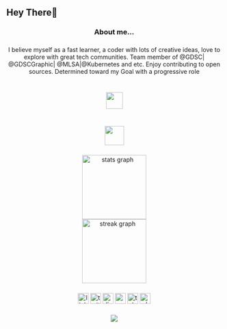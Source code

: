 <h2 align="left">Hey There👋</h2>

###

<h3 align="center">About me...</h3>

###

<p align="center"></>I believe myself as a fast learner, a coder with lots of creative ideas, love to explore with great tech communities. Team member of @GDSC| @GDSCGraphic| @MLSA|@Kubernetes and etc. Enjoy contributing to open sources. Determined toward my Goal with a progressive role </></p>

###

<br clear="both">

<div align="center">
  <img height="39" src=C:\Users\HP\Downloads\6cfee967fe06a12e051dea21aec95570.png  />
</div>

###
<br clear="both">

<div align="center">
  <img height="45" src=C:\Users\HP\Downloads\0eff58c6e36b66cc374206788c5f8e19.png />
</div>

###

<div align="center">
  <img src="https://github-readme-stats.vercel.app/api?username=Ruhi-Khan&hide_title=false&hide_rank=false&show_icons=true&include_all_commits=true&count_private=true&disable_animations=false&theme=dracula&locale=en&hide_border=false&order=1" height="150" alt="stats graph" /> <br>
  <img src="https://streak-stats.demolab.com?user=Ruhi-Khan&locale=en&mode=daily&theme=dracula&hide_border=false&border_radius=5&order=3" height="150" alt="streak graph"  />
</div>

###

<div align="center">
  <img src="https://img.shields.io/static/v1?message=LinkedIn&logo=linkedin&label=&color=0077B5&logoColor=white&labelColor=&style=plastic" height="25" alt="linkedin logo"  />
  <img src="https://img.shields.io/static/v1?message=Twitch&logo=twitch&label=&color=9146FF&logoColor=white&labelColor=&style=plastic" height="25" alt="twitter logo"  />
  <img src="https://img.shields.io/static/v1?message=Discord&logo=discord&label=&color=7289DA&logoColor=white&labelColor=&style=plastic" height="25" alt="discord logo"  />
  <img src="https://img.shields.io/static/v1?message=Gmail&logo=gmail&label=&color=D14836&logoColor=white&labelColor=&style=plastic" height="25" alt="gmail logo"  />
  <img src="https://img.shields.io/static/v1?message=Telegram&logo=telegram&label=&color=2CA5E0&logoColor=white&labelColor=&style=plastic" height="25" alt="telegram logo"  />
  <img src="https://img.shields.io/static/v1?message=Whatsapp&logo=whatsapp&label=&color=25D366&logoColor=white&labelColor=&style=plastic" height="25" alt="whatsapp logo"  />
</div>

###

<div align="center">
  <img src="https://visitor-badge.laobi.icu/badge?page_id=Ruhi-Khan.Ruhi-Khan&left_color=chocolate&left_text=Profile%40views"  />
</div>

###
